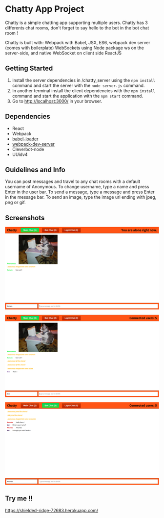 # Chatty App Project

Chatty is a simple chatting app supporting multiple users. Chatty has 3 differents chat rooms, don't forget to say hello to the bot in the bot chat room !

Chatty is built with:
  Webpack with Babel, JSX, ES6, webpack dev server (comes with boilerplate)
  WebSockets using Node package ws on the server-side, and native WebSocket on client side
  ReactJS

## Getting Started

1. Install the server dependencies in /chatty_server using the `npm install` command and start the server with the `node server.js` command.
2. In another terminal install the client dependencies with the `npm install` command and start the application with the `npm start` command.
3. Go to <http://localhost:3000/> in your browser.

## Dependencies

* React
* Webpack
* [babel-loader](https://github.com/babel/babel-loader)
* [webpack-dev-server](https://github.com/webpack/webpack-dev-server)
* Cleverbot-node
* UUidv4

## Guidelines and Info

You can post messages and travel to any chat rooms with a default username of Anonymous.
To change username, type a name and press Enter in the user bar.
To send a message, type a message and press Enter in the message bar.
To send an image, type the image url ending with jpeg, png or gif.

## Screenshots

!["Screenshot of Main page"](https://github.com/Zushisan/Chatty/blob/master/docs/Chatty4.png?raw=true)

!['Chatting"](https://github.com/Zushisan/Chatty/blob/master/docs/Chatty2.png?raw=true)

!["Screenshot of Bot chat room"](https://github.com/Zushisan/Chatty/blob/master/docs/Chatty3.png?raw=true)

## Try me !!

https://shielded-ridge-72683.herokuapp.com/
